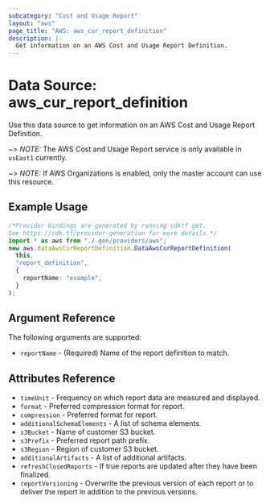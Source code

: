 ```yaml
---
subcategory: "Cost and Usage Report"
layout: "aws"
page_title: "AWS: aws_cur_report_definition"
description: |-
  Get information on an AWS Cost and Usage Report Definition.
---
```


# Data Source: aws\_cur\_report\_definition

Use this data source to get information on an AWS Cost and Usage Report Definition.

\~> *NOTE:* The AWS Cost and Usage Report service is only available in `usEast1` currently.

\~> *NOTE:* If AWS Organizations is enabled, only the master account can use this resource.

## Example Usage

```typescript
/*Provider bindings are generated by running cdktf get.
See https://cdk.tf/provider-generation for more details.*/
import * as aws from "./.gen/providers/aws";
new aws.dataAwsCurReportDefinition.DataAwsCurReportDefinition(
  this,
  "report_definition",
  {
    reportName: "example",
  }
);

```

## Argument Reference

The following arguments are supported:

* `reportName` - (Required) Name of the report definition to match.

## Attributes Reference

* `timeUnit` - Frequency on which report data are measured and displayed.
* `format` - Preferred compression format for report.
* `compression` - Preferred format for report.
* `additionalSchemaElements` - A list of schema elements.
* `s3Bucket` - Name of customer S3 bucket.
* `s3Prefix` - Preferred report path prefix.
* `s3Region` - Region of customer S3 bucket.
* `additionalArtifacts` - A list of additional artifacts.
* `refreshClosedReports` - If true reports are updated after they have been finalized.
* `reportVersioning` - Overwrite the previous version of each report or to deliver the report in addition to the previous versions.
